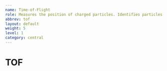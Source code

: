 ```yaml
---
name: Time-of-Flight
role: Measures the position of charged particles. Identifies particles.
abbrev: tof
layout: default
weight: 5
level: 1
category: central
---
```

# TOF

